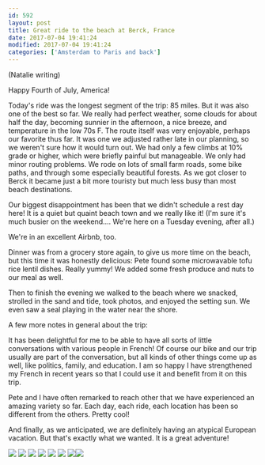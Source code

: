 ```yaml
---
id: 592
layout: post
title: Great ride to the beach at Berck, France
date: 2017-07-04 19:41:24
modified: 2017-07-04 19:41:24
categories: ['Amsterdam to Paris and back']
---
```


(Natalie writing)

Happy Fourth of July, America!

Today's ride was the longest segment of the trip: 85 miles. But it was also one of the best so far. We really had perfect weather, some clouds for about half the day, becoming sunnier in the afternoon, a nice breeze, and temperature in the low 70s F. The route itself was very enjoyable, perhaps our favorite thus far. It was one we adjusted rather late in our planning, so we weren't sure how it would turn out. We had only a few climbs at 10% grade or higher, which were briefly painful but manageable. We only had minor routing problems. We rode on lots of small farm roads, some bike paths, and through some especially beautiful forests. As we got closer to Berck it became just a bit more touristy but much less busy than most beach destinations. 

Our biggest disappointment has been that we didn't schedule a rest day here! It is a quiet but quaint beach town and we really like it! (I'm sure it's much busier on the weekend.... We're here on a Tuesday evening, after all.)

We're in an excellent Airbnb, too. 

Dinner was from a grocery store again, to give us more time on the beach, but this time it was honestly delicious: Pete found some microwavable tofu rice lentil dishes. Really yummy! We added some fresh produce and nuts to our meal as well.

Then to finish the evening we walked to the beach where we snacked, strolled in the sand and tide, took photos, and enjoyed the setting sun. We even saw a seal playing in the water near the shore.

A few more notes in general about the trip:

It has been delightful for me to be able to have all sorts of little conversations with various people in French! Of course our bike and our trip usually are part of the conversation, but all kinds of other things come up as well, like politics, family, and education. I am so happy I have strengthened my French in recent years so that I could use it and benefit from it on this trip.  

Pete and I have often remarked to reach other that we have experienced an amazing variety so far. Each day, each ride, each location has been so different from the others. Pretty cool!

And finally, as we anticipated, we are definitely having an atypical European vacation. But that's exactly what we wanted. It is a great adventure!

![](https://whitingpt.files.wordpress.com/2017/07/img_20170704_091612135.jpg)
![](https://whitingpt.files.wordpress.com/2017/07/img_20170704_120942120_hdr.jpg)
![](https://whitingpt.files.wordpress.com/2017/07/img_20170704_120932261_hdr-effects.jpg)
![](https://whitingpt.files.wordpress.com/2017/07/img_20170704_163334429_hdr.jpg)
![](https://whitingpt.files.wordpress.com/2017/07/img_20170704_104135421.jpg)
![](https://whitingpt.files.wordpress.com/2017/07/img_20170704_204003657_hdr.jpg)
![](https://whitingpt.files.wordpress.com/2017/07/img_20170704_215320867_hdr.jpg)![](https://whitingpt.files.wordpress.com/2017/07/img_20170704_220354669_hdr.jpg)
